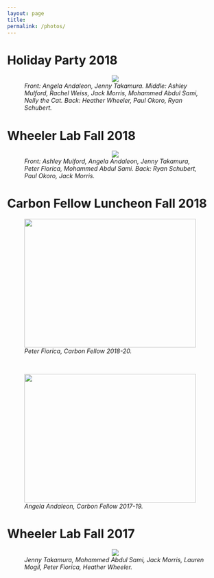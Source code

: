 ```yaml
---
layout: page
title: 
permalink: /photos/
---
```


# Holiday Party 2018

<figure>
    <center><img src="{{ site.baseurl }}/images/lab_xmas2018.jpg"/></center>
<figcaption>
<i>Front: Angela Andaleon, Jenny Takamura. Middle: Ashley Mulford, Rachel Weiss, Jack Morris, Mohammed Abdul Sami, Nelly the Cat. Back: Heather Wheeler, Paul Okoro, Ryan Schubert. </i>

</figcaption>
</figure>

# Wheeler Lab Fall 2018

<figure>
    <center><img src="{{ site.baseurl }}/images/lab_fall2018.jpg"/></center>
<figcaption>
<i>Front: Ashley Mulford, Angela Andaleon, Jenny Takamura, Peter Fiorica, Mohammed Abdul Sami. Back: Ryan Schubert, Paul Okoro, Jack Morris. </i>
</figcaption>
</figure>

# Carbon Fellow Luncheon Fall 2018

<figure>
<img src="{{ site.baseurl }}/images/peter_carbon2018.jpg" width="400px" height="300px" />
<figcaption>
        <i>Peter Fiorica, Carbon Fellow 2018-20.</i>
</figcaption>
</figure>
<br>
<figure>
<img src="{{ site.baseurl }}/images/angela_carbon2018.jpg" width="400px" height="300px" />
<figcaption>
<i>Angela Andaleon, Carbon Fellow 2017-19. </i>
</figcaption>
</figure>


# Wheeler Lab Fall 2017


<figure>
    <center><img src="{{ site.baseurl }}/images/lab_fall2017.jpg"/></center>
<figcaption>
<i>Jenny Takamura, Mohammed Abdul Sami, Jack Morris, Lauren Mogil, Peter Fiorica, Heather Wheeler. </i>
</figcaption>
</figure>





